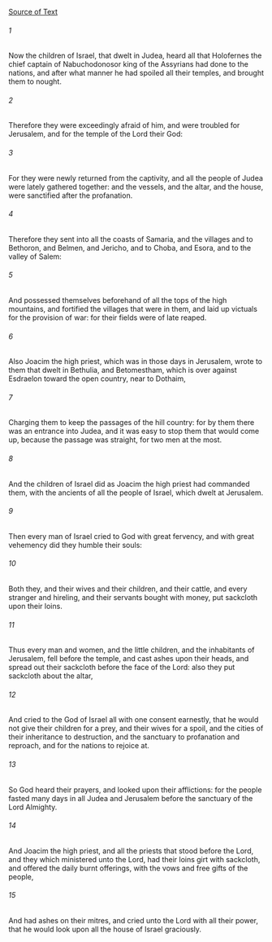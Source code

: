 [Source of Text](https://github.com/scrollmapper/bible_databases_deuterocanonical)

###### 1
Now the children of Israel, that dwelt in Judea, heard all that Holofernes the chief captain of Nabuchodonosor king of the Assyrians had done to the nations, and after what manner he had spoiled all their temples, and brought them to nought.

###### 2
Therefore they were exceedingly afraid of him, and were troubled for Jerusalem, and for the temple of the Lord their God:

###### 3
For they were newly returned from the captivity, and all the people of Judea were lately gathered together: and the vessels, and the altar, and the house, were sanctified after the profanation.

###### 4
Therefore they sent into all the coasts of Samaria, and the villages and to Bethoron, and Belmen, and Jericho, and to Choba, and Esora, and to the valley of Salem:

###### 5
And possessed themselves beforehand of all the tops of the high mountains, and fortified the villages that were in them, and laid up victuals for the provision of war: for their fields were of late reaped.

###### 6
Also Joacim the high priest, which was in those days in Jerusalem, wrote to them that dwelt in Bethulia, and Betomestham, which is over against Esdraelon toward the open country, near to Dothaim,

###### 7
Charging them to keep the passages of the hill country: for by them there was an entrance into Judea, and it was easy to stop them that would come up, because the passage was straight, for two men at the most.

###### 8
And the children of Israel did as Joacim the high priest had commanded them, with the ancients of all the people of Israel, which dwelt at Jerusalem.

###### 9
Then every man of Israel cried to God with great fervency, and with great vehemency did they humble their souls:

###### 10
Both they, and their wives and their children, and their cattle, and every stranger and hireling, and their servants bought with money, put sackcloth upon their loins.

###### 11
Thus every man and women, and the little children, and the inhabitants of Jerusalem, fell before the temple, and cast ashes upon their heads, and spread out their sackcloth before the face of the Lord: also they put sackcloth about the altar,

###### 12
And cried to the God of Israel all with one consent earnestly, that he would not give their children for a prey, and their wives for a spoil, and the cities of their inheritance to destruction, and the sanctuary to profanation and reproach, and for the nations to rejoice at.

###### 13
So God heard their prayers, and looked upon their afflictions: for the people fasted many days in all Judea and Jerusalem before the sanctuary of the Lord Almighty.

###### 14
And Joacim the high priest, and all the priests that stood before the Lord, and they which ministered unto the Lord, had their loins girt with sackcloth, and offered the daily burnt offerings, with the vows and free gifts of the people,

###### 15
And had ashes on their mitres, and cried unto the Lord with all their power, that he would look upon all the house of Israel graciously.